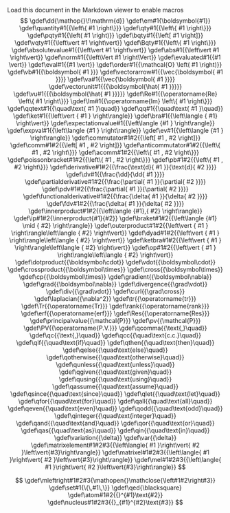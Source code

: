 Load this document in the Markdown viewer to enable macros
$$
\gdef\dd{\mathop{}\!\mathrm{d}}
\gdef\em#1{\boldsymbol{#1}}
\gdef\quantity#1{{\left\{ #1 \right\}}}
\gdef\qty#1{{\left\{ #1 \right\}}}
\gdef\pqty#1{{\left( #1 \right)}}
\gdef\bqty#1{{\left[ #1 \right]}}
\gdef\vqty#1{{\left\vert #1 \right\vert}}
\gdef\Bqty#1{{\left\{ #1 \right\}}}
\gdef\absolutevalue#1{{\left\vert #1 \right\vert}}
\gdef\abs#1{{\left\vert #1 \right\vert}}
\gdef\norm#1{{\left\Vert #1 \right\Vert}}
\gdef\evaluated#1{{#1 \vert}}
\gdef\eval#1{{#1 \vert}}
\gdef\order#1{{\mathcal{O} \left( #1 \right)}}
\gdef\vb#1{{\boldsymbol{ #1 }}}
\gdef\vectorarrow#1{{\vec{\boldsymbol{ #1 }}}}
\gdef\va#1{{\vec{\boldsymbol{ #1 }}}}
\gdef\vectorunit#1{{{\boldsymbol{\hat{ #1 }}}}}
\gdef\vu#1{{{\boldsymbol{\hat{ #1 }}}}}
\gdef\Re#1{{\operatorname{Re} \left\{ #1 \right\}}}
\gdef\Im#1{{\operatorname{Im} \left\{ #1 \right\}}}
\gdef\qqtext#1{{\quad\text{ #1 }\quad}}
\gdef\qq#1{{\quad\text{ #1 }\quad}}
\gdef\ket#1{{\left\vert { #1 } \right\rangle}}
\gdef\bra#1{{\left\langle { #1} \right\vert}}
\gdef\expectationvalue#1{{\left\langle {#1 } \right\rangle}}
\gdef\expval#1{{\left\langle {#1 } \right\rangle}}
\gdef\ev#1{{\left\langle {#1 } \right\rangle}}
\gdef\commutator#1#2{{\left[ #1 , #2 \right]}}
\gdef\comm#1#2{{\left[ #1 , #2 \right]}}
\gdef\anticommutator#1#2{{\left\{ #1 , #2 \right\}}}
\gdef\acomm#1#2{{\left\{ #1 , #2 \right\}}}
\gdef\poissonbracket#1#2{{\left\{ #1 , #2 \right\}}}
\gdef\pb#1#2{{\left\{ #1 , #2 \right\}}}
\gdef\derivative#1#2{{\frac{\text{d}{ #1 }}{\text{d}{ #2 }}}}
\gdef\dv#1{{\frac{\dd}{\dd{ #1 }}}}
\gdef\partialderivative#1#2{{\frac{\partial{ #1 }}{\partial{ #2 }}}}
\gdef\pdv#1#2{{\frac{\partial{ #1 }}{\partial{ #2 }}}}
\gdef\functionalderivative#1#2{{\frac{\delta{ #1 }}{\delta{ #2 }}}}
\gdef\fdv#1#2{{\frac{\delta{ #1 }}{\delta{ #2 }}}}
\gdef\innerproduct#1#2{{\left\langle {#1},{ #2} \right\rangle}}
\gdef\ip#1#2{\innerproduct{#1}{#2}}
\gdef\braket#1#2{{\left\langle {#1} \mid { #2} \right\rangle}}
\gdef\outerproduct#1#2{{\left\vert { #1 } \right\rangle\left\langle { #2} \right\vert}}
\gdef\dyad#1#2{{\left\vert { #1 } \right\rangle\left\langle { #2} \right\vert}}
\gdef\ketbra#1#2{{\left\vert { #1 } \right\rangle\left\langle { #2} \right\vert}}
\gdef\op#1#2{{\left\vert { #1 } \right\rangle\left\langle { #2} \right\vert}}
\gdef\dotproduct{{\boldsymbol\cdot}}
\gdef\vdot{{\boldsymbol\cdot}}
\gdef\crossproduct{{\boldsymbol\times}}
\gdef\cross{{\boldsymbol\times}}
\gdef\cp{{\boldsymbol\times}}
\gdef\gradient{{\boldsymbol\nabla}}
\gdef\grad{{\boldsymbol\nabla}}
\gdef\divergence{{\grad\vdot}}
\gdef\div{{\grad\vdot}}
\gdef\curl{{\grad\cross}}
\gdef\laplacian{{\nabla^2}}
\gdef\tr{{\operatorname{tr}}}
\gdef\Tr{{\operatorname{Tr}}}
\gdef\rank{{\operatorname{rank}}}
\gdef\erf{{\operatorname{erf}}}
\gdef\Res{{\operatorname{Res}}}
\gdef\principalvalue{{\mathcal{P}}}
\gdef\pv{{\mathcal{P}}}
\gdef\PV{{\operatorname{P.V.}}}
\gdef\qcomma{{\text{,}\quad}}
\gdef\qc{{\text{,}\quad}}
\gdef\qcc{{\quad\text{c.c.}\quad}}
\gdef\qif{{\quad\text{if}\quad}}
\gdef\qthen{{\quad\text{then}\quad}}
\gdef\qelse{{\quad\text{else}\quad}}
\gdef\qotherwise{{\quad\text{otherwise}\quad}}
\gdef\qunless{{\quad\text{unless}\quad}}
\gdef\qgiven{{\quad\text{given}\quad}}
\gdef\qusing{{\quad\text{using}\quad}}
\gdef\qassume{{\quad\text{assume}\quad}}
\gdef\qsince{{\quad\text{since}\quad}}
\gdef\qlet{{\quad\text{let}\quad}}
\gdef\qfor{{\quad\text{for}\quad}}
\gdef\qall{{\quad\text{all}\quad}}
\gdef\qeven{{\quad\text{even}\quad}}
\gdef\qodd{{\quad\text{odd}\quad}}
\gdef\qinteger{{\quad\text{integer}\quad}}
\gdef\qand{{\quad\text{and}\quad}}
\gdef\qor{{\quad\text{or}\quad}}
\gdef\qas{{\quad\text{as}\quad}}
\gdef\qin{{\quad\text{in}\quad}}
\gdef\variation{{\delta}}
\gdef\var{{\delta}}
\gdef\matrixelement#1#2#3{{\left\langle{ #1 }\right\vert{ #2 }\left\vert{#3}\right\rangle}}
\gdef\matrixel#1#2#3{{\left\langle{ #1 }\right\vert{ #2 }\left\vert{#3}\right\rangle}}
\gdef\mel#1#2#3{{\left\langle{ #1 }\right\vert{ #2 }\left\vert{#3}\right\rangle}}
$$
<!-- Custom Macros-->
$$
\gdef\mleftright#1#2#3{\mathopen{}\mathclose{\left#1#2\right#3}}
\gdef\set#1{\{\,#1\,\}}
\gdef\qed{\blacksquare}
\gdef\atom#1#2{{}^{#1}\text{#2}}
\gdef\nucleus#1#2#3{{}_{#1}^{#2}\text{#3}}
$$

<!-- Style notes
\colon should be used for linear maps
: should be used for "where", e.g. $x : x \in V$
-->
